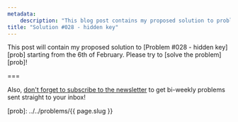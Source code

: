 ```yaml
---
metadata:
    description: "This blog post contains my proposed solution to problem #028 of this blog."
title: "Solution #028 - hidden key"
---
```


This post will contain my proposed solution to [Problem #028 - hidden key][prob] starting from the 6th of February. Please try to [solve the problem][prob]!
<!--This post contains my proposed solution to [Problem #028 - hidden key][prob]. Please do not read this solution before making a serious attempt [at the problem][prob].-->

===

<!--### Solution



If you have any questions about my solution, found an error (woops!) or want to share
*your* solution, please **leave a comment** below!
Otherwise just leave an “upvote” reaction!-->

Also, [don't forget to subscribe to the newsletter][subscribe] to get bi-weekly
problems sent straight to your inbox!

[subscribe]: https://mathspp.com/subscribe
[prob]: ../../problems/{{ page.slug }}
